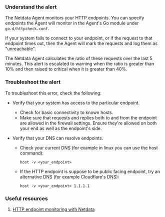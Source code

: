 ### Understand the alert

The Netdata Agent monitors your HTTP endpoints. You can specify endpoints the Agent will monitor in the Agent's Go module under `go.d/httpcheck.conf`.

If your system fails to connect to your endpoint, or if the request to that endpoint times out, then the Agent will mark the requests and log them as "unreachable".

The Netdata Agent calculates the ratio of these requests over the last 5 minutes. This alert is escalated to warning when the ratio is greater than 10% and then raised to critical when it is greater than 40%.

### Troubleshoot the alert

To troubleshoot this error, check the following:

- Verify that your system has access to the particular endpoint.
  
    - Check for basic connectivity to known hosts.
    - Make sure that requests and replies both to and from the endpoint are allowed in the firewall settings. Ensure they're allowed on both your end as well as the endpoint's side.

- Verify that your DNS can resolve endpoints. 
    - Check your current DNS (for example in linux you can use the host command):
      
      ```
      host -v <your_endpoint>
      ```
  
    - If the HTTP endpoint is suppose to be public facing endpoint, try an alternative DNS (for example Cloudflare's DNS):
  
      ```
      host -v <your_endpoint> 1.1.1.1
      ```

### Useful resources

1. [HTTP endpoint monitoring with Netdata](/src/go/plugin/go.d/modules/httpcheck/integrations/http_endpoints.md)